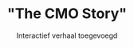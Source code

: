 ---
title      : '"The CMO Story"'
subtitle   : Interactief verhaal toegevoegd
button     : Bekijk dit nu
uri       : '/story/cmo'
order      : 1
---